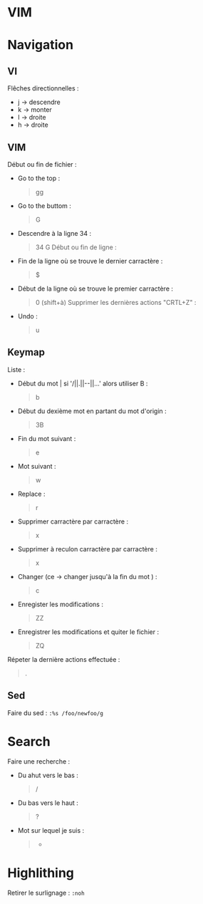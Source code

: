 # VIM

# Navigation

## VI
Flêches directionnelles :
- j -> descendre
- k -> monter
- l -> droite
- h -> droite

## VIM
Début ou fin de fichier :
- Go to the top :
   > gg
- Go to the buttom :
   > G
- Descendre à la ligne 34 :
   > 34 G
Début ou fin de ligne :
- Fin de la ligne où se trouve le dernier carractère :
   > $ 
- Début de la ligne où se trouve le premier carractère :
   > 0 (shift+à)
Supprimer les dernières actions "CRTL+Z" :
- Undo :
   > u

## Keymap 

Liste :

- Début du mot | si '/||.||--||...' alors utiliser B :
   > b
- Début du dexième mot en partant du mot d'origin :
   > 3B
- Fin du mot suivant :
   > e
- Mot suivant :
   > w
- Replace :
   > r
- Supprimer carractère par carractère :
   > x
- Supprimer à reculon carractère par carractère :
   > x
- Changer (ce -> changer jusqu'à la fin du mot ) :
    > c
- Enregister les modifications :
    > ZZ
- Enregistrer les modifications et quiter le fichier :
   > ZQ

Répeter la dernière actions effectuée : 
> .

## Sed
Faire du sed : ``:%s /foo/newfoo/g``

# Search

Faire une recherche :
- Du ahut vers le bas :
  > /
- Du bas vers le haut :
  > ?
- Mot sur lequel je suis :
  > *

# Highlithing
Retirer le surlignage : ``:noh``